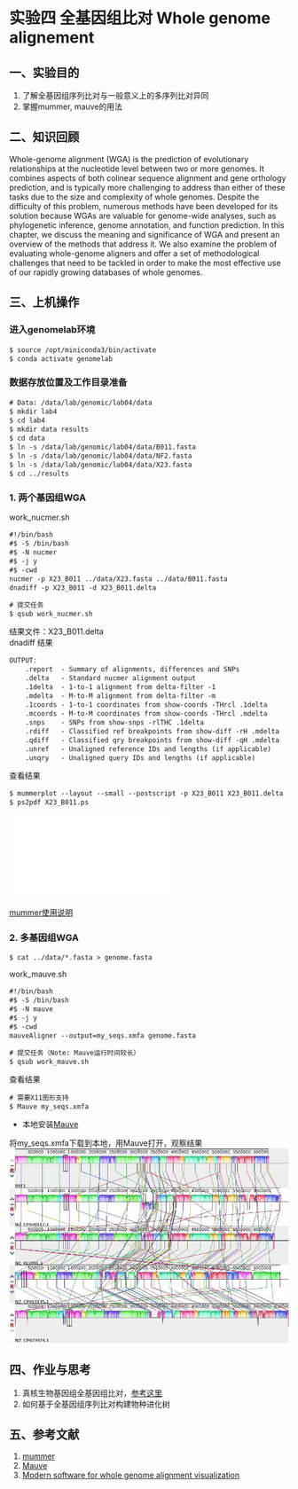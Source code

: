 
# 实验四 全基因组比对 Whole genome alignement  
## 一、实验目的  
1. 了解全基因组序列比对与一般意义上的多序列比对异同  
2. 掌握mummer, mauve的用法

## 二、知识回顾  
Whole-genome alignment (WGA) is the prediction of evolutionary relationships at the nucleotide level between two or more genomes. It combines aspects of both colinear sequence alignment and gene orthology prediction, and is typically more challenging to address than either of these tasks due to the size and complexity of whole genomes. Despite the difficulty of this problem, numerous methods have been developed for its solution because WGAs are valuable for genome-wide analyses, such as phylogenetic inference, genome annotation, and function prediction. In this chapter, we discuss the meaning and significance of WGA and present an overview of the methods that address it. We also examine the problem of evaluating whole-genome aligners and offer a set of methodological challenges that need to be tackled in order to make the most effective use of our rapidly growing databases of whole genomes.  

## 三、上机操作  
### 进入genomelab环境
```
$ source /opt/miniconda3/bin/activate
$ conda activate genomelab
```

### 数据存放位置及工作目录准备  
```
# Data: /data/lab/genomic/lab04/data
$ mkdir lab4
$ cd lab4
$ mkdir data results
$ cd data
$ ln -s /data/lab/genomic/lab04/data/B011.fasta
$ ln -s /data/lab/genomic/lab04/data/NF2.fasta
$ ln -s /data/lab/genomic/lab04/data/X23.fasta
$ cd ../results
```

### 1. 两个基因组WGA
work_nucmer.sh
```
#!/bin/bash
#$ -S /bin/bash
#$ -N nucmer
#$ -j y
#$ -cwd
nucmer -p X23_B011 ../data/X23.fasta ../data/B011.fasta
dnadiff -p X23_B011 -d X23_B011.delta
```

```
# 提交任务
$ qsub work_nucmer.sh
```

结果文件：X23_B011.delta  
dnadiff 结果
```
OUTPUT:
    .report  - Summary of alignments, differences and SNPs
    .delta   - Standard nucmer alignment output
    .1delta  - 1-to-1 alignment from delta-filter -1
    .mdelta  - M-to-M alignment from delta-filter -m
    .1coords - 1-to-1 coordinates from show-coords -THrcl .1delta
    .mcoords - M-to-M coordinates from show-coords -THrcl .mdelta
    .snps    - SNPs from show-snps -rlTHC .1delta
    .rdiff   - Classified ref breakpoints from show-diff -rH .mdelta
    .qdiff   - Classified qry breakpoints from show-diff -qH .mdelta
    .unref   - Unaligned reference IDs and lengths (if applicable)
    .unqry   - Unaligned query IDs and lengths (if applicable)
```

查看结果  
```
$ mummerplot --layout --small --postscript -p X23_B011 X23_B011.delta
$ ps2pdf X23_B011.ps
```
![](./X23_B011.pdf)

[mummer使用说明](https://github.com/mummer4/mummer/blob/master/MANUAL.md)

### 2. 多基因组WGA

```
$ cat ../data/*.fasta > genome.fasta
```

work_mauve.sh  
```
#!/bin/bash
#$ -S /bin/bash
#$ -N mauve
#$ -j y
#$ -cwd
mauveAligner --output=my_seqs.xmfa genome.fasta 
```

```
# 提交任务（Note: Mauve运行时间较长）
$ qsub work_mauve.sh
```

查看结果 
```
# 需要X11图形支持
$ Mauve my_seqs.xmfa
```
* 本地安装[Mauve](http://darlinglab.org/mauve/download.htmla)

将my_seqs.xmfa下载到本地，用Mauve打开，观察结果![](./mauve.jpg)

## 四、作业与思考  
1. 真核生物基因组全基因组比对，[参考这里](http://genomewiki.ucsc.edu/index.php/Whole_genome_alignment_howto)  
2. 如何基于全基因组序列比对构建物种进化树

## 五、参考文献  
1. [mummer](https://github.com/mummer4/mummer)  
2. [Mauve](http://darlinglab.org/mauve/mauve.html)  
3. [Modern software for whole genome alignment visualization](https://www.biostars.org/p/302859/)  
